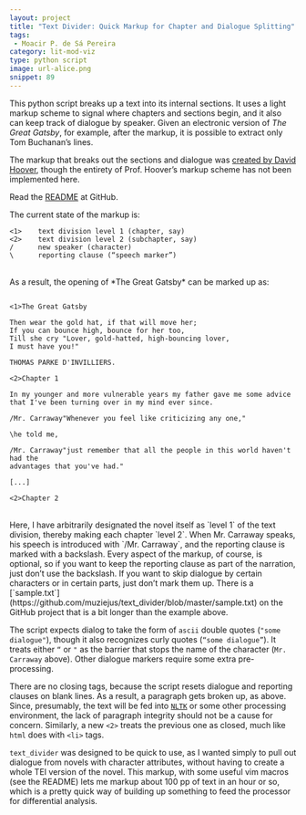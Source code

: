```yaml
---
layout: project
title: "Text Divider: Quick Markup for Chapter and Dialogue Splitting"
tags: 
 - Moacir P. de Sá Pereira
category: lit-mod-viz
type: python script
image: url-alice.png
snippet: 89
---
```


This python script breaks up a text into its internal sections. It uses a
light markup scheme to signal where chapters and sections begin, and it also
can keep track of dialogue by speaker. Given an electronic version of *The
Great Gatsby*, for example, after the markup, it is possible to extract only
Tom Buchanan’s lines.

The markup that breaks out the sections and dialogue was [created by David
Hoover](https://wp.nyu.edu/exceltextanalysis/analyzetextualdivisions/), though
the entirety of Prof. Hoover’s markup scheme has not been implemented here.

Read the [README](https://github.com/muziejus/text_divider) at GitHub.

The current state of the markup is:

```
<1>    text division level 1 (chapter, say)
<2>    text division level 2 (subchapter, say)
/      new speaker (character)
\      reporting clause (“speech marker”)
```
<br>
As a result, the opening of *The Great Gatsby* can be marked up as:

```

<1>The Great Gatsby

Then wear the gold hat, if that will move her;
If you can bounce high, bounce for her too,
Till she cry "Lover, gold-hatted, high-bouncing lover,
I must have you!"

THOMAS PARKE D'INVILLIERS.

<2>Chapter 1

In my younger and more vulnerable years my father gave me some advice
that I've been turning over in my mind ever since.

/Mr. Carraway"Whenever you feel like criticizing any one," 

\he told me, 

/Mr. Carraway"just remember that all the people in this world haven't had the
advantages that you've had."

[...]

<2>Chapter 2
```
<br>
Here, I have arbitrarily designated the novel itself as `level 1` of the text
division, thereby making each chapter `level 2`. When Mr. Carraway speaks, his
speech is introduced with `/Mr. Carraway`, and the reporting clause is marked
with a backslash. Every aspect of the markup, of course, is optional, so if you
want to keep the reporting clause as part of the narration, just don’t use the
backslash. If you want to skip dialogue by certain characters or in certain
parts, just don’t mark them up. There is a
[`sample.txt`](https://github.com/muziejus/text_divider/blob/master/sample.txt)
on the GitHub project that is a bit longer than the example above.

The script expects dialog to take the form of `ascii` double quotes (`"some
dialogue"`), though it also recognizes curly quotes (`“some dialogue”`). It
treats either `“` or `"` as the barrier that stops the name of the character
(`Mr. Carraway` above). Other dialogue markers require some extra
pre-processing.

There are no closing tags, because the script resets dialogue and reporting
clauses on blank lines. As a result, a paragraph gets broken up, as above.
Since, presumably, the text will be fed into [`NLTK`](http://www.nltk.org) or
some other processing environment, the lack of paragraph integrity should not
be a cause for concern. Similarly, a new `<2>` treats the previous one as
closed, much like `html` does with `<li>` tags.

`text_divider` was designed to be quick to use, as I wanted simply to pull out
dialogue from novels with character attributes, without having to create a
whole TEI version of the novel. This markup, with some useful vim macros (see
the README) lets me markup about 100 pp of text in an hour or so, which is a
pretty quick way of building up something to feed the processor for
differential analysis.
